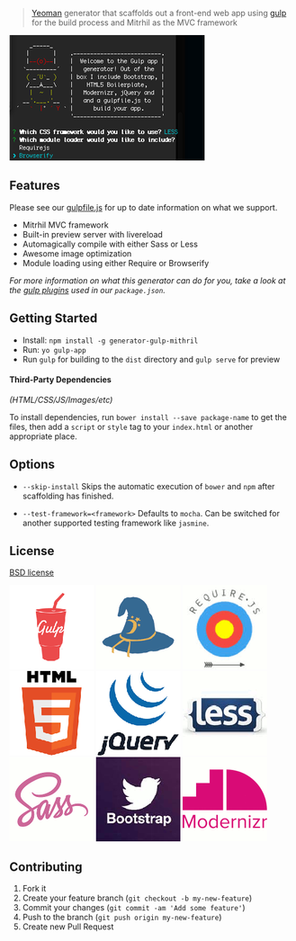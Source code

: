 > [Yeoman](http://yeoman.io) generator that scaffolds out a front-end web app using [gulp](http://gulpjs.com/) for the build process and Mitrhil as the MVC framework

![](screenshot.png)

## Features

Please see our [gulpfile.js](app/templates/gulpfile.js) for up to date information on what we support.

* Mitrhil MVC framework
* Built-in preview server with livereload
* Automagically compile with either Sass or Less
* Awesome image optimization
* Module loading using either Require or Browserify

*For more information on what this generator can do for you, take a look at the [gulp plugins](app/templates/_package.json) used in our `package.json`.*


## Getting Started

- Install: `npm install -g generator-gulp-mithril`
- Run: `yo gulp-app`
- Run `gulp` for building to the `dist` directory and `gulp serve` for preview

#### Third-Party Dependencies

*(HTML/CSS/JS/Images/etc)*

To install dependencies, run `bower install --save package-name` to get the files, then add a `script` or `style` tag to your `index.html` or another appropriate place.


## Options

- `--skip-install`
  Skips the automatic execution of `bower` and `npm` after scaffolding has finished.

- `--test-framework=<framework>`
  Defaults to `mocha`. Can be switched for another supported testing framework like `jasmine`.


## License

[BSD license](http://opensource.org/licenses/bsd-license.php)

![](app/templates/images/gulp.png)
![](app/templates/images/browserify.png)
![](app/templates/images/require.png)
![](app/templates/images/html.png)
![](app/templates/images/jquery.png)
![](app/templates/images/less.png)
![](app/templates/images/sass.png)
![](app/templates/images/bootstrap.png)
![](app/templates/images/modernizr.png)


## Contributing

1. Fork it
2. Create your feature branch (`git checkout -b my-new-feature`)
3. Commit your changes (`git commit -am 'Add some feature'`)
4. Push to the branch (`git push origin my-new-feature`)
5. Create new Pull Request
